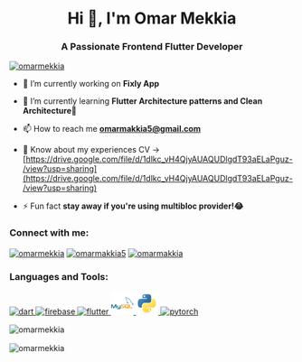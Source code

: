 <h1 align="center">Hi 👋, I'm Omar Mekkia</h1>
<h3 align="center">A Passionate Frontend Flutter Developer</h3>

<p align="left"> <a href="https://github.com/ryo-ma/github-profile-trophy"><img src="https://github-profile-trophy.vercel.app/?username=omarmekkia" alt="omarmekkia" /></a> </p>

- 🔭 I’m currently working on **Fixly App**

- 🌱 I’m currently learning **Flutter Architecture patterns and Clean Architecture🤍**

- 📫 How to reach me **omarmakkia5@gmail.com**

- 📄 Know about my experiences CV -> [https://drive.google.com/file/d/1dlkc_vH4QjyAUAQUDlgdT93aELaPguz-/view?usp=sharing](https://drive.google.com/file/d/1dlkc_vH4QjyAUAQUDlgdT93aELaPguz-/view?usp=sharing)

- ⚡ Fun fact **stay away if you're using multibloc provider!😂**

<h3 align="left">Connect with me:</h3>
<p align="left">
<a href="https://linkedin.com/in/omarmekkia" target="blank"><img align="center" src="https://raw.githubusercontent.com/rahuldkjain/github-profile-readme-generator/master/src/images/icons/Social/linked-in-alt.svg" alt="omarmekkia" height="30" width="40" /></a>
<a href="https://www.hackerrank.com/omarmakkia5" target="blank"><img align="center" src="https://raw.githubusercontent.com/rahuldkjain/github-profile-readme-generator/master/src/images/icons/Social/hackerrank.svg" alt="omarmakkia5" height="30" width="40" /></a>
<a href="https://codeforces.com/profile/omarmakkia" target="blank"><img align="center" src="https://raw.githubusercontent.com/rahuldkjain/github-profile-readme-generator/master/src/images/icons/Social/codeforces.svg" alt="omarmakkia" height="30" width="40" /></a>
</p>

<h3 align="left">Languages and Tools:</h3>
<p align="left"> <a href="https://dart.dev" target="_blank" rel="noreferrer"> <img src="https://www.vectorlogo.zone/logos/dartlang/dartlang-icon.svg" alt="dart" width="40" height="40"/> </a> <a href="https://firebase.google.com/" target="_blank" rel="noreferrer"> <img src="https://www.vectorlogo.zone/logos/firebase/firebase-icon.svg" alt="firebase" width="40" height="40"/> </a> <a href="https://flutter.dev" target="_blank" rel="noreferrer"> <img src="https://www.vectorlogo.zone/logos/flutterio/flutterio-icon.svg" alt="flutter" width="40" height="40"/> </a> <a href="https://www.mysql.com/" target="_blank" rel="noreferrer"> <img src="https://raw.githubusercontent.com/devicons/devicon/master/icons/mysql/mysql-original-wordmark.svg" alt="mysql" width="40" height="40"/> </a> <a href="https://www.python.org" target="_blank" rel="noreferrer"> <img src="https://raw.githubusercontent.com/devicons/devicon/master/icons/python/python-original.svg" alt="python" width="40" height="40"/> </a> <a href="https://pytorch.org/" target="_blank" rel="noreferrer"> <img src="https://www.vectorlogo.zone/logos/pytorch/pytorch-icon.svg" alt="pytorch" width="40" height="40"/> </a> </p>

<p><img align="center" src="https://github-readme-stats.vercel.app/api/top-langs?username=omarmekkia&show_icons=true&locale=en&layout=compact" alt="omarmekkia" /></p>

<p><img align="center" src="https://github-readme-streak-stats.herokuapp.com/?user=omarmekkia&" alt="omarmekkia" /></p>

